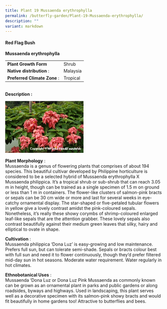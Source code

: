 ```yaml
---
title: Plant 19 Mussaenda erythrophylla
permalink: /butterfly-garden/Plant-19-Mussaenda-erythrophylla/
description: ""
variant: markdown
---
```

#### **Red Flag Bush**


**Mussaenda erythrophylla**  
  

|                           |              |
|---------------------------|--------------|
|      **Plant Growth Form**   |     Shrub    |
|    **Native distribution** :  |     Malaysia |
| **Preferred Climate Zone** :  |     Tropical |
  
  
&nbsp;  
**Description :**  
  
<img style="width:50%;height:50%" src="/images/Butterfly%20Garden/B18.png">

**Plant Morphology**&nbsp;:  
Mussaenda is a genus of flowering plants that comprises of about 194 species. This beautiful cultivar developed by Philippine horticulture is considered to be a selected hybrid of Mussaenda erythrophylla X Mussaenda philippica. It’s a tropical shrub or sub-shrub that can reach 3.05 m in height, though can be trained as a single specimen of 1.5 m on ground or less than 1 m in containers. The flower-like clusters of salmon-pink bracts or sepals can be 30 cm wide or more and last for several weeks in eye-catchy ornamental display. The star-shaped or five-petaled tubular flowers in yellow give a lovely contrast amidst the pink-coloured sepals. Nonetheless, it’s really these showy corymbs of shrimp-coloured enlarged leaf-like sepals that are the attention grabber. These lovely sepals also contrast beautifully against their medium green leaves that silky, hairy and elliptical to ovate in shape.

  

**Cultivation**&nbsp;:  
Mussaenda philippica ‘Dona Luz’ is easy-growing and low maintenance. Prefers full sun, but can tolerate semi-shade. Sepals or bracts colour best with full sun and need it to flower continuously, though they’d prefer filtered mid-day sun in hot seasons. Moderate water requirement. Water regularly in hot climates.

**Ethnobotanical Uses**&nbsp;:  
Mussaenda ‘Dona Luz or Dona Luz Pink Mussaenda as commonly known can be grown as an ornamental plant in parks and public gardens or along roadsides, byways and highways. Used in landscaping, this plant serves well as a decorative specimen with its salmon-pink showy bracts and would fit beautifully in home gardens too! Attractive to butterflies and bees.

  
